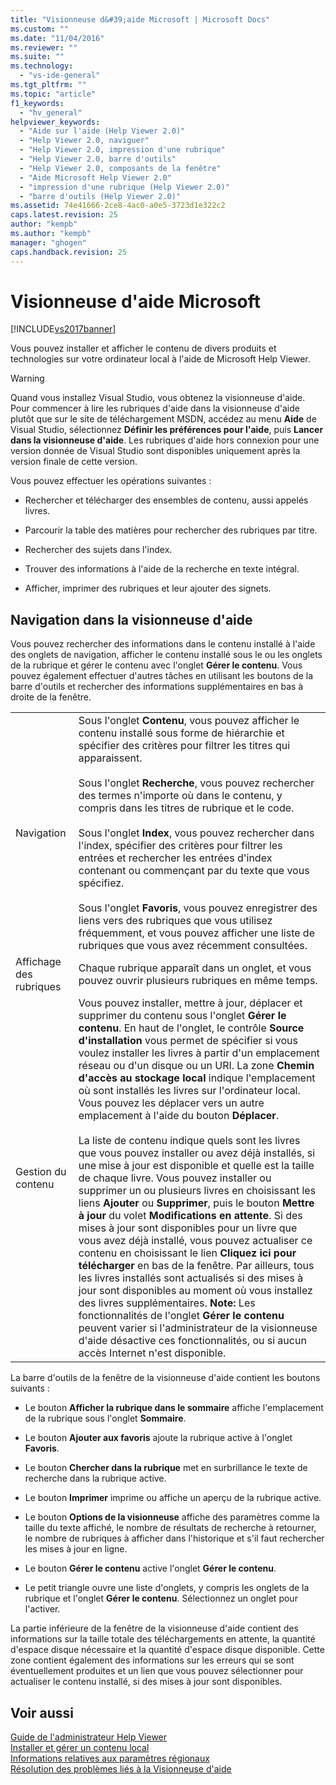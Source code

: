 ```yaml
---
title: "Visionneuse d&#39;aide Microsoft | Microsoft Docs"
ms.custom: ""
ms.date: "11/04/2016"
ms.reviewer: ""
ms.suite: ""
ms.technology: 
  - "vs-ide-general"
ms.tgt_pltfrm: ""
ms.topic: "article"
f1_keywords: 
  - "hv_general"
helpviewer_keywords: 
  - "Aide sur l'aide (Help Viewer 2.0)"
  - "Help Viewer 2.0, naviguer"
  - "Help Viewer 2.0, impression d'une rubrique"
  - "Help Viewer 2.0, barre d'outils"
  - "Help Viewer 2.0, composants de la fenêtre"
  - "Aide Microsoft Help Viewer 2.0"
  - "impression d'une rubrique (Help Viewer 2.0)"
  - "barre d'outils (Help Viewer 2.0)"
ms.assetid: 74e41666-2ce8-4ac0-a0e5-3723d1e322c2
caps.latest.revision: 25
author: "kempb"
ms.author: "kempb"
manager: "ghogen"
caps.handback.revision: 25
---
```

# Visionneuse d&#39;aide Microsoft
[!INCLUDE[vs2017banner](../code-quality/includes/vs2017banner.md)]

Vous pouvez installer et afficher le contenu de divers produits et technologies sur votre ordinateur local à l'aide de Microsoft Help Viewer.  
  
> [!WARNING]
>  Quand vous installez Visual Studio, vous obtenez la visionneuse d'aide.  Pour commencer à lire les rubriques d'aide dans la visionneuse d'aide plutôt que sur le site de téléchargement MSDN, accédez au menu **Aide** de Visual Studio, sélectionnez **Définir les préférences pour l'aide**, puis **Lancer dans la visionneuse d'aide**.  Les rubriques d'aide hors connexion pour une version donnée de Visual Studio sont disponibles uniquement après la version finale de cette version.  
  
 Vous pouvez effectuer les opérations suivantes :  
  
-   Rechercher et télécharger des ensembles de contenu, aussi appelés livres.  
  
-   Parcourir la table des matières pour rechercher des rubriques par titre.  
  
-   Rechercher des sujets dans l'index.  
  
-   Trouver des informations à l'aide de la recherche en texte intégral.  
  
-   Afficher, imprimer des rubriques et leur ajouter des signets.  
  
## Navigation dans la visionneuse d'aide  
 Vous pouvez rechercher des informations dans le contenu installé à l'aide des onglets de navigation, afficher le contenu installé sous le ou les onglets de la rubrique et gérer le contenu avec l'onglet **Gérer le contenu**.  Vous pouvez également effectuer d'autres tâches en utilisant les boutons de la barre d'outils et rechercher des informations supplémentaires en bas à droite de la fenêtre.  
  
|||  
|-|-|  
|Navigation|Sous l'onglet **Contenu**, vous pouvez afficher le contenu installé sous forme de hiérarchie et spécifier des critères pour filtrer les titres qui apparaissent.<br /><br /> Sous l'onglet **Recherche**, vous pouvez rechercher des termes n'importe où dans le contenu, y compris dans les titres de rubrique et le code.<br /><br /> Sous l'onglet **Index**, vous pouvez rechercher dans l'index, spécifier des critères pour filtrer les entrées et rechercher les entrées d'index contenant ou commençant par du texte que vous spécifiez.<br /><br /> Sous l'onglet **Favoris**, vous pouvez enregistrer des liens vers des rubriques que vous utilisez fréquemment, et vous pouvez afficher une liste de rubriques que vous avez récemment consultées.|  
|Affichage des rubriques|Chaque rubrique apparaît dans un onglet, et vous pouvez ouvrir plusieurs rubriques en même temps.|  
|Gestion du contenu|Vous pouvez installer, mettre à jour, déplacer et supprimer du contenu sous l'onglet **Gérer le contenu**.  En haut de l'onglet, le contrôle **Source d'installation** vous permet de spécifier si vous voulez installer les livres à partir d'un emplacement réseau ou d'un disque ou un URI.  La zone **Chemin d'accès au stockage local** indique l'emplacement où sont installés les livres sur l'ordinateur local. Vous pouvez les déplacer vers un autre emplacement à l'aide du bouton **Déplacer**.<br /><br /> La liste de contenu indique quels sont les livres que vous pouvez installer ou avez déjà installés, si une mise à jour est disponible et quelle est la taille de chaque livre.  Vous pouvez installer ou supprimer un ou plusieurs livres en choisissant les liens **Ajouter** ou **Supprimer**, puis le bouton **Mettre à jour** du volet **Modifications en attente**.  Si des mises à jour sont disponibles pour un livre que vous avez déjà installé, vous pouvez actualiser ce contenu en choisissant le lien **Cliquez ici pour télécharger** en bas de la fenêtre.  Par ailleurs, tous les livres installés sont actualisés si des mises à jour sont disponibles au moment où vous installez des livres supplémentaires. **Note:**  Les fonctionnalités de l'onglet **Gérer le contenu** peuvent varier si l'administrateur de la visionneuse d'aide désactive ces fonctionnalités, ou si aucun accès Internet n'est disponible.|  
  
 La barre d'outils de la fenêtre de la visionneuse d'aide contient les boutons suivants :  
  
-   Le bouton **Afficher la rubrique dans le sommaire** affiche l'emplacement de la rubrique sous l'onglet **Sommaire**.  
  
-   Le bouton **Ajouter aux favoris** ajoute la rubrique active à l'onglet **Favoris**.  
  
-   Le bouton **Chercher dans la rubrique** met en surbrillance le texte de recherche dans la rubrique active.  
  
-   Le bouton **Imprimer** imprime ou affiche un aperçu de la rubrique active.  
  
-   Le bouton **Options de la visionneuse** affiche des paramètres comme la taille du texte affiché, le nombre de résultats de recherche à retourner, le nombre de rubriques à afficher dans l'historique et s'il faut rechercher les mises à jour en ligne.  
  
-   Le bouton **Gérer le contenu** active l'onglet **Gérer le contenu**.  
  
-   Le petit triangle ouvre une liste d'onglets, y compris les onglets de la rubrique et l'onglet **Gérer le contenu**.  Sélectionnez un onglet pour l'activer.  
  
 La partie inférieure de la fenêtre de la visionneuse d'aide contient des informations sur la taille totale des téléchargements en attente, la quantité d'espace disque nécessaire et la quantité d'espace disque disponible.  Cette zone contient également des informations sur les erreurs qui se sont éventuellement produites et un lien que vous pouvez sélectionner pour actualiser le contenu installé, si des mises à jour sont disponibles.  
  
## Voir aussi  
 [Guide de l'administrateur Help Viewer](../ide/help-viewer-administrator-guide.md)   
 [Installer et gérer un contenu local](../ide/install-and-manage-local-content.md)   
 [Informations relatives aux paramètres régionaux](../ide/locate-information.md)   
 [Résolution des problèmes liés à la Visionneuse d'aide](../ide/troubleshooting-the-help-viewer.md)